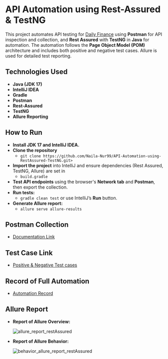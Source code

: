 # API Automation using Rest-Assured & TestNG

This project automates API testing for [Daily Finance](https://dailyfinance.roadtocareer.net/) using **Postman** for API inspection and collection, and **Rest Assured** with **TestNG** in **Java** for automation. The automation follows the **Page Object Model (POM)** architecture and includes both positive and negative test cases. Allure is used for detailed test reporting.

## Technologies Used

- **Java (JDK 17)**
- **IntelliJ IDEA**
- **Gradle**
- **Postman**
- **Rest-Assured**
- **TestNG**
- **Allure Reporting**

## How to Run

- **Install JDK 17 and IntelliJ IDEA.**   
- **Clone the repository**  
   - `git clone https://github.com/Naila-Nur99/API-Automation-using-RestAssured-TestNG.git>`
- **Import the project** into IntelliJ and ensure dependencies (Rest Assured, TestNG, Allure) are set in
  - `build.gradle `
- **Test API endpoints** using the browser's **Network tab** and **Postman**, then export the collection.
- **Run tests:**  
   - `gradle clean test` or use IntelliJ’s **Run** button. 
- **Generate Allure report:**
   - `allure serve allure-results` 
  

## Postman Collection 

   - [Documentation Link](https://documenter.getpostman.com/view/42658049/2sB2j1hCNe)

## Test Case Link

   - [Positive & Negative Test cases](https://docs.google.com/spreadsheets/d/1N9j8EQozoovMP1AyqIf5ZnT4ZPaIuxjO/edit?usp=sharing&ouid=105680020578634715377&rtpof=true&sd=true) 

## Record of Full Automation 

   - [Automation Record](https://drive.google.com/file/d/1-1heTJl4hmBBld0EiTpk2_6uCFj1ofe2/view?usp=sharing)

## Allure Report 
   
- **Report of Allure Overview:**
  
  ![allure_report_restAssured](https://github.com/user-attachments/assets/6da5187d-d03c-44f8-af86-728fe3f9ca01)

- **Report of Allure Behavior:**
  
  ![behavior_allure_report_restAssured](https://github.com/user-attachments/assets/cb71a915-b589-463b-92fd-d776d13ea79d)

  
